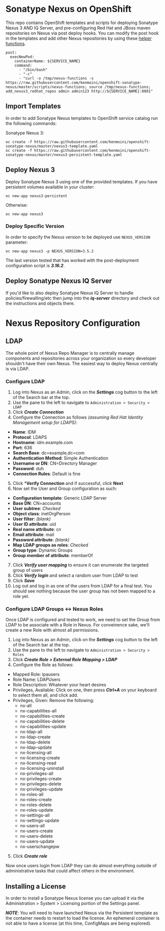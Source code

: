# Sonatype Nexus on OpenShift

This repo contains OpenShift templates and scripts for deploying Sonatype Nexus 3 AND IQ Server, 
and pre-configuring Red Hat and JBoss maven repositories on Nexus via post deploy hooks.
You can modify the post hook in the templates and add other Nexus repositories by using these [helper
functions](scripts/nexus-functions).

```
post:
  execNewPod:
    containerName: ${SERVICE_NAME}
    command:
      - "/bin/bash"
      - "-c"
      - "curl -o /tmp/nexus-functions -s https://raw.githubusercontent.com/kenmoini/openshift-sonatype-nexus/master/scripts/nexus-functions; source /tmp/nexus-functions; add_nexus3_redhat_repos admin admin123 http://${SERVICE_NAME}:8081"
```

## Import Templates

In order to add Sonatype Nexus templates to OpenShift service catalog run the following commands:

Sonatype Nexus 3:
```
oc create -f https://raw.githubusercontent.com/kenmoini/openshift-sonatype-nexus/master/nexus3-template.yaml
oc create -f https://raw.githubusercontent.com/kenmoini/openshift-sonatype-nexus/master/nexus3-persistent-template.yaml
```

## Deploy Nexus 3

Deploy Sonatype Nexus 3 using one of the provided templates. If you have persistent volumes available in your cluster:
```
oc new-app nexus3-persistent
```
Otherwise:
```
oc new-app nexus3
```

### Deploy Specific Version
In order to specify the Nexus version to be deployed use ```NEXUS_VERSION``` parameter:
```
oc new-app nexus3 -p NEXUS_VERSION=3.5.2
```

The last version tested that has worked with the post-deployment configuration script is ***3.16.2***.

## Deploy Sonatype Nexus IQ Server

If you'd like to also deploy Sonatype Nexus IQ Server to handle policies/firewalling/etc then jump into the ***iq-server*** directory and check out the instructions and objects there.

# Nexus Repository Configuration

## LDAP

The whole point of Nexus Repo Manager is to centrally manage components and repositories across your organization so every developer shouldn't have their own Nexus.  The easiest way to deploy Nexus centrally is via LDAP.

### Configure LDAP

1. Log into Nexus as an Admin, click on the ***Settings*** cog button to the left of the Search bar at the top.
2. Use the pane to the left to navigate to ```Administration > Security > LDAP```
3. Click ***Create Connection***
4. Configure the Connection as follows *(assuming Red Hat Identity Management setup for LDAPS)*:
  - **Name**: IDM
  - **Protocol**: LDAPS
  - **Hostname**: idm.example.com
  - **Port**: 636
  - **Search Base**: dc=example,dc=com
  - **Authentication Method**: Simple Authentication
  - **Username or DN**: CN=Directory Manager
  - **Password**: duh
  - **Connection Rules**: Default is fine
5. Click ***Verify Connection** and if successful, click **Next**
6. Now set the User and Group configuration as such:
  - **Configuration template**: Generic LDAP Server
  - **Base DN**: CN=accounts
  - **User subtree**: *Checked*
  - **Object class**: inetOrgPerson
  - **User filter**: *(blank)*
  - **User ID attribute**: uid
  - **Real name attribute**: cn
  - **Email attribute**: mail
  - **Password attribute**: *(blank)*
  - **Map LDAP groups as roles**: *Checked*
  - **Group type**: Dynamic Groups
  - **Group member of attribute**: memberOf
7. Click ***Verify user mapping*** to ensure it can enumerate the targeted group of users
8. Click ***Verify login*** and select a random user from LDAP to test
9. Click ***Save***
10. Log out and log in as one of the users from LDAP for a final test.  You should see nothing because the user group has not been mapped to a role yet.

### Configure LDAP Groups <-> Nexus Roles

Once LDAP is configured and tested to work, we need to set the Group from LDAP to be associate with a Role in Nexus.  For conveinence sake, we'll create a new Role with almost all permissions.

1. Log into Nexus as an Admin, click on the ***Settings*** cog button to the left of the Search bar at the top.
2. Use the pane to the left to navigate to ```Administration > Security > Roles```
3. Click ***Create Role > External Role Mapping > LDAP***
4. Configure the Role as follows:
  - Mapped Role: ipausers
  - Role Name: LDAPUsers
  - Role Description: Whatever your heart desires
  - Privileges, Available: Click on one, then press ***Ctrl+A*** on your keyboard to select them all, and click add.
  - Privileges, Given: Remove the following:
    - nx-all
    - nx-capabilities-all
    - nx-capabilities-create
    - nx-capabilities-delete
    - nx-capabilities-update
    - nx-ldap-all
    - nx-ldap-create
    - nx-ldap-delete
    - nx-ldap-update
    - nx-licensing-all
    - nx-licensing-create
    - nx-licensing-read
    - nx-licensing-uninstall
    - nx-privileges-all
    - nx-privileges-create
    - nx-privileges-delete
    - nx-privileges-update
    - nx-roles-all
    - nx-roles-create
    - nx-roles-delete
    - nx-roles-update
    - nx-settings-all
    - nx-settings-update
    - nx-users-all
    - nx-users-create
    - nx-users-delete
    - nx-users-update
    - nx-userschangepw
5. Click ***Create role***

Now once users login from LDAP they can do almost everything outside of administrative tasks that could affect others in the environment.

## Installing a License

In order to install a Sonatype Nexus license you can upload it via the Administration > System > Licensing portion of the Settings panel.

***NOTE***: You will need to have launched Nexus via the Persistent template as the container needs to restart to load the license.  An ephemeral container is not able to have a license (at this time, ConfigMaps are being explored).